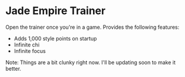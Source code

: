 # Jade Empire Trainer 

Open the trainer once you're in a game. Provides the following features:

- Adds 1,000 style points on startup
- Infinite chi
- Infinite focus

Note: Things are a bit clunky right now. I'll be updating soon to make it better.
